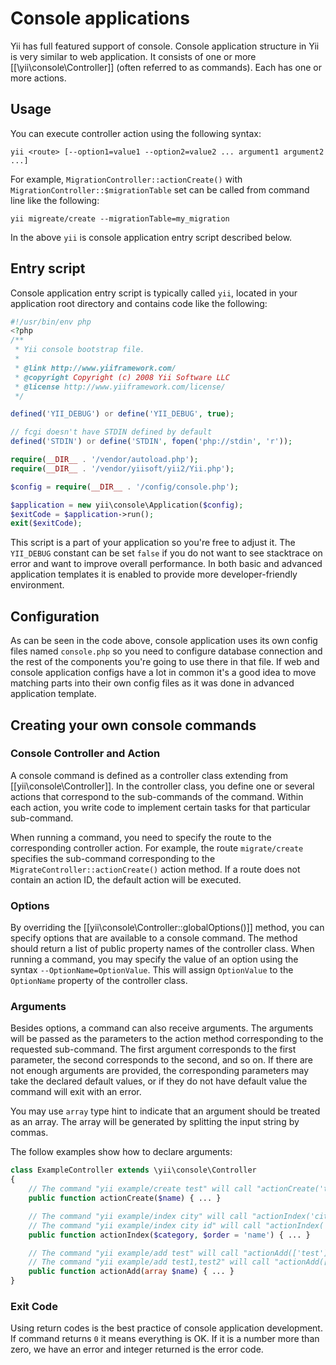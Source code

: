 Console applications
====================

Yii has full featured support of console. Console application structure in Yii is very similar to web application. It
consists of one or more [[\yii\console\Controller]] (often referred to as commands). Each has one or more actions.

Usage
-----

You can execute controller action using the following syntax:

```
yii <route> [--option1=value1 --option2=value2 ... argument1 argument2 ...]
```

For example, `MigrationController::actionCreate()` with `MigrationController::$migrationTable` set can be called from command
line like the following:

```
yii migreate/create --migrationTable=my_migration
```

In the above `yii` is console application entry script described below.

Entry script
------------

Console application entry script is typically called `yii`, located in your application root directory and contains
code like the following:

```php
#!/usr/bin/env php
<?php
/**
 * Yii console bootstrap file.
 *
 * @link http://www.yiiframework.com/
 * @copyright Copyright (c) 2008 Yii Software LLC
 * @license http://www.yiiframework.com/license/
 */

defined('YII_DEBUG') or define('YII_DEBUG', true);

// fcgi doesn't have STDIN defined by default
defined('STDIN') or define('STDIN', fopen('php://stdin', 'r'));

require(__DIR__ . '/vendor/autoload.php');
require(__DIR__ . '/vendor/yiisoft/yii2/Yii.php');

$config = require(__DIR__ . '/config/console.php');

$application = new yii\console\Application($config);
$exitCode = $application->run();
exit($exitCode);

```

This script is a part of your application so you're free to adjust it. The `YII_DEBUG` constant can be set `false` if you do
not want to see stacktrace on error and want to improve overall performance. In both basic and advanced application
templates it is enabled to provide more developer-friendly environment.

Configuration
-------------

As can be seen in the code above, console application uses its own config files named `console.php` so you need to
configure database connection and the rest of the components you're going to use there in that file. If web and console
application configs have a lot in common it's a good idea to move matching parts into their own config files as it was
done in advanced application template.


Creating your own console commands
----------------------------------

### Console Controller and Action

A console command is defined as a controller class extending from [[yii\console\Controller]]. In the controller class,
you define one or several actions that correspond to the sub-commands of the command. Within each action, you write code
to implement certain tasks for that particular sub-command.

When running a command, you need to specify the route to the corresponding controller action. For example,
the route `migrate/create` specifies the sub-command corresponding to the `MigrateController::actionCreate()` action method.
If a route does not contain an action ID, the default action will be executed.

### Options

By overriding the [[yii\console\Controller::globalOptions()]] method, you can specify options that are available
to a console command. The method should return a list of public property names of the controller class.
When running a command, you may specify the value of an option using the syntax `--OptionName=OptionValue`.
This will assign `OptionValue` to the `OptionName` property of the controller class.

### Arguments

Besides options, a command can also receive arguments. The arguments will be passed as the parameters to the action
method corresponding to the requested sub-command. The first argument corresponds to the first parameter, the second
corresponds to the second, and so on. If there are not enough arguments are provided, the corresponding parameters
may take the declared default values, or if they do not have default value the command will exit with an error.

You may use `array` type hint to indicate that an argument should be treated as an array. The array will be generated
by splitting the input string by commas.

The follow examples show how to declare arguments:

```php
class ExampleController extends \yii\console\Controller
{
	// The command "yii example/create test" will call "actionCreate('test')"
	public function actionCreate($name) { ... }

	// The command "yii example/index city" will call "actionIndex('city', 'name')"
	// The command "yii example/index city id" will call "actionIndex('city', 'id')"
	public function actionIndex($category, $order = 'name') { ... }

	// The command "yii example/add test" will call "actionAdd(['test'])"
	// The command "yii example/add test1,test2" will call "actionAdd(['test1', 'test2'])"
	public function actionAdd(array $name) { ... }
}
```


### Exit Code

Using return codes is the best practice of console application development. If command returns `0` it means everything
is OK. If it is a number more than zero, we have an error and integer returned is the error code.
